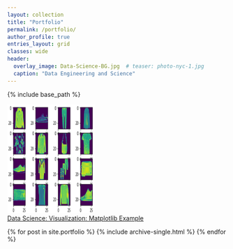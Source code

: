 ```yaml
---
layout: collection
title: "Portfolio"
permalink: /portfolio/
author_profile: true
entries_layout: grid
classes: wide
header:
  overlay_image: Data-Science-BG.jpg  # teaser: photo-nyc-1.jpg
  caption: "Data Engineering and Science"
---
```


{% include base_path %}

<p>
<a href="https://github.com/ozdemirht/Data-Science/tree/master/matplotlib/ex1/example.ipynb">
<img src="/images/matplotlib-1.png" alt="https://ozdemirht.github.io/" width="200" height="250"></br>
Data Science: Visualization: Matplotlib Example
</a></p>


{% for post in site.portfolio %}
  {% include archive-single.html %}
{% endfor %}

